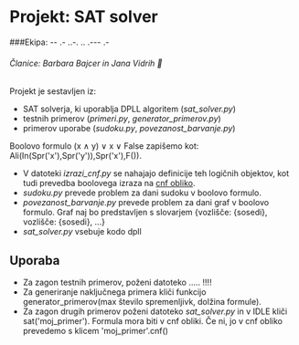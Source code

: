 # **Projekt: SAT solver**
###Ekipa: -- .- ..-. .. .--- .- 

###### Članice: *Barbara Bajcer* in *Jana Vidrih*  :two_women_holding_hands:


Projekt je sestavljen iz:
* SAT solverja, ki uporablja DPLL algoritem (*sat_solver.py*)
* testnih primerov (*primeri.py*, *generator_primerov.py*)
* primerov uporabe (*sudoku.py*, *povezanost_barvanje.py*)



Boolovo formulo    (x ∧ y) ∨ x ∨ False    zapišemo kot:  Ali(In(Spr('x'),Spr('y')),Spr('x'),F()).

* V datoteki *izrazi_cnf.py* se nahajajo definicije teh logičnih objektov, kot tudi prevedba boolovega izraza na [cnf obliko](http://en.wikipedia.org/wiki/Conjunctive_normal_form).
* *sudoku.py* prevede problem za dani sudoku v boolovo formulo.
* *povezanost_barvanje.py* prevede problem za dani graf v boolovo formulo. Graf naj bo predstavljen s slovarjem {vozlišče: {sosedi}, vozlišče: {sosedi}, ...}
* *sat_solver.py* vsebuje kodo dpll

## Uporaba

* Za zagon testnih primerov, poženi datoteko ..... !!!!
* Za generiranje naključnega primera kliči funkcijo generator_primerov(max število spremenljivk, dolžina formule).
* Za zagon drugih primerov poženi datoteko *sat_solver.py* in v IDLE kliči sat('moj_primer').
Formula mora biti v cnf obliki. Če ni, jo v cnf obliko prevedemo s klicem 'moj_primer'.cnf()
